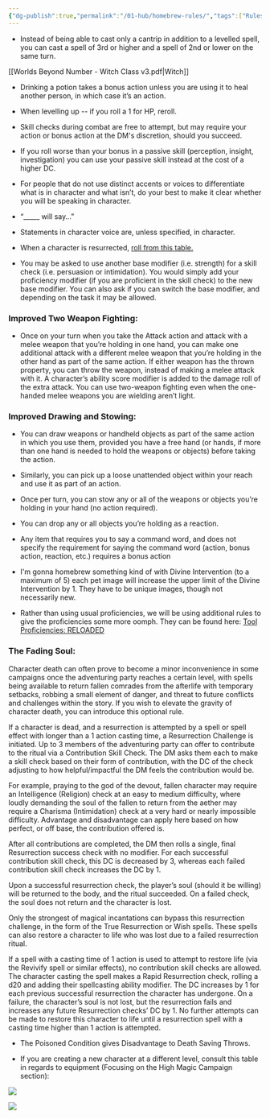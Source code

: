 ```yaml
---
{"dg-publish":true,"permalink":"/01-hub/homebrew-rules/","tags":["Rules"],"dgShowFileTree":true,"created":"2025-03-04T03:07:47.514+00:00","updated":"2025-03-04T20:01:12.808+00:00"}
---
```


- Instead of being able to cast only a cantrip in addition to a levelled spell, you can cast a spell of 3rd or higher and a spell of 2nd or lower on the same turn.

[[Worlds Beyond Number - Witch Class v3.pdf|Witch]]

- Drinking a potion takes a bonus action unless you are using it to heal another person, in which case it’s an action.

- When levelling up -- if you roll a 1 for HP, reroll. 

- Skill checks during combat are free to attempt, but may require your action or bonus action at the DM's discretion, should you succeed.

- If you roll worse than your bonus in a passive skill (perception, insight, investigation) you can use your passive skill instead at the cost of a higher DC.

- For people that do not use distinct accents or voices to differentiate what is in character and what isn’t, do your best to make it clear whether you will be speaking in character.
- “_____ will say…” 
- Statements in character voice are, unless specified, in character.

- When a character is resurrected, [roll from this table.](https://docs.google.com/spreadsheets/d/1mm1JGkPzps6BVlMxEaUsWrH72NQJNuAyvlfQCRKRwSQ/edit#gid=0) 
- You may be asked to use another base modifier (i.e. strength) for a skill check (i.e. persuasion or intimidation). You would simply add your proficiency modifier (if you are proficient in the skill check) to the new base modifier. You can also ask if you can switch the base modifier, and depending on the task it may be allowed.


### Improved Two Weapon Fighting:
- Once on your turn when you take the Attack action and attack with a melee weapon that you’re holding in one hand, you can make one additional attack with a different melee weapon that you’re holding in the other hand as part of the same action. If either weapon has the thrown property, you can throw the weapon, instead of making a melee attack with it. A character’s ability score modifier is added to the damage roll of the extra attack. You can use two-weapon fighting even when the one-handed melee weapons you are wielding aren’t light.

### Improved Drawing and Stowing:
- You can draw weapons or handheld objects as part of the same action in which you use them, provided you have a free hand (or hands, if more than one hand is needed to hold the weapons or objects) before taking the action.
- Similarly, you can pick up a loose unattended object within your reach and use it as part of an action.
- Once per turn, you can stow any or all of the weapons or objects you’re holding in your hand (no action required).
- You can drop any or all objects you’re holding as a reaction.

  

- Any item that requires you to say a command word, and does not specify the requirement for saying the command word (action, bonus action, reaction, etc.) requires a bonus action  

- I'm gonna homebrew something kind of with Divine Intervention (to a maximum of 5) each pet image will increase the upper limit of the Divine Intervention by 1. They have to be unique images, though not necessarily new.
 

- Rather than using usual proficiencies, we will be using additional rules to give the proficiencies some more oomph. They can be found here: [Tool Proficiencies: RELOADED](https://docs.google.com/document/d/1rzh9Ni_DJXsLCNq2OZR1gU6aQkuEFUOiti-ZFtSK4Fo/edit?usp=sharing)

### The Fading Soul:
Character death can often prove to become a minor inconvenience in some campaigns once the adventuring party reaches a certain level, with spells being available to return fallen comrades from the afterlife with temporary setbacks, robbing a small element of danger, and threat to future conflicts and challenges within the story. If you wish to elevate the gravity of character death, you can introduce this optional rule.

If a character is dead, and a resurrection is attempted by a spell or spell effect with longer than a 1 action casting time, a Resurrection Challenge is initiated. Up to 3 members of the adventuring party can offer to contribute to the ritual via a Contribution Skill Check. The DM asks them each to make a skill check based on their form of contribution, with the DC of the check adjusting to how helpful/impactful the DM feels the contribution would be.

For example, praying to the god of the devout, fallen character may require an Intelligence (Religion) check at an easy to medium difficulty, where loudly demanding the soul of the fallen to return from the aether may require a Charisma (Intimidation) check at a very hard or nearly impossible difficulty. Advantage and disadvantage can apply here based on how perfect, or off base, the contribution offered is.

After all contributions are completed, the DM then rolls a single, final Resurrection success check with no modifier. For each successful contribution skill check, this DC is decreased by 3, whereas each failed contribution skill check increases the DC by 1.

Upon a successful resurrection check, the player’s soul (should it be willing) will be returned to the body, and the ritual succeeded. On a failed check, the soul does not return and the character is lost.

Only the strongest of magical incantations can bypass this resurrection challenge, in the form of the True Resurrection or Wish spells. These spells can also restore a character to life who was lost due to a failed resurrection ritual.

If a spell with a casting time of 1 action is used to attempt to restore life (via the Revivify spell or similar effects), no contribution skill checks are allowed. The character casting the spell makes a Rapid Resurrection check, rolling a d20 and adding their spellcasting ability modifier. The DC increases by 1 for each previous successful resurrection the character has undergone. On a failure, the character’s soul is not lost, but the resurrection fails and increases any future Resurrection checks’ DC by 1. No further attempts can be made to restore this character to life until a resurrection spell with a casting time higher than 1 action is attempted.

- The Poisoned Condition gives Disadvantage to Death Saving Throws.

- If you are creating a new character at a different level, consult this table in regards to equipment (Focusing on the High Magic Campaign section):

![](https://lh7-rt.googleusercontent.com/docsz/AD_4nXekAK_jK9Jr2A2z2a6xz2KdLqa-tT3Bar5sxtjRrXEm60mDcffNj5_QV1l0x4RJDS6KGzmomkWfRbTek6Eay1Aa0SZNrz39P3XshERzxulXbP9e6tmwWcKerur5GzBtZrvfBsNkpEvq9NZQK1xHUde0bA62?key=a1Gfi70JNTMjUNBrq5rGOg)

![](https://lh7-rt.googleusercontent.com/docsz/AD_4nXc_z5QQeApnQfXIqPcBRYC2wXFRAA7yOCzcKEbK--ex7_jJbUxy6bh50f0T4GSNcsGesr3cHlNLuwSPUIjskypE7dlMw8t2zY86RqL7wSf48dfBCJ1-MbBSuJUcRdkU53TdwThebklVo1KCQeUUdWEOvxs?key=a1Gfi70JNTMjUNBrq5rGOg)